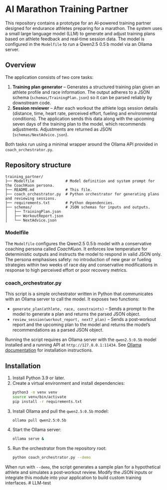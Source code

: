 # AI Marathon Training Partner

This repository contains a prototype for an AI‑powered training partner designed for endurance athletes preparing for a marathon. The system uses a small large language model (LLM) to generate and adjust training plans based on athlete feedback and real‑time session data.  The model is configured in the `Modelfile` to run a Qwen2.5 0.5 b model via an Ollama server.

## Overview

The application consists of two core tasks:

1. **Training plan generator** – Generates a structured training plan given an athlete profile and race information.  The output adheres to a JSON schema (`schemas/TrainingPlan.json`) so it can be parsed reliably by downstream code.
2. **Session reviewer** – After each workout the athlete logs session details (distance, time, heart rate, perceived effort, fueling and environmental conditions).  The application sends this data along with the upcoming seven days of the training plan to the model, which recommends adjustments.  Adjustments are returned as JSON (`schemas/NextAdvice.json`).

Both tasks run using a minimal wrapper around the Ollama API provided in `coach_orchestrator.py`.

## Repository structure

```
training_partner/
├── Modelfile              # Model definition and system prompt for the CoachKuon persona.
├── README.md              # This file.
├── coach_orchestrator.py  # Python orchestrator for generating plans and reviewing sessions.
├── requirements.txt       # Python dependencies.
├── schemas/               # JSON schemas for inputs and outputs.
│   ├── TrainingPlan.json
│   ├── WorkoutReport.json
│   └── NextAdvice.json
```

### Modelfile

The `Modelfile` configures the Qwen2.5 0.5 b model with a conservative coaching persona called *CoachKuon*.  It enforces low temperature for deterministic outputs and instructs the model to respond in valid JSON only.  The persona emphasises safety: no introduction of new gear or fueling strategies within two weeks of race day and conservative modifications in response to high perceived effort or poor recovery metrics.

### coach_orchestrator.py

This script is a simple orchestrator written in Python that communicates with an Ollama server to call the model.  It exposes two functions:

- `generate_plan(athlete, race, constraints)` – Sends a prompt to the model to generate a plan and returns the parsed JSON object.
- `review_session(workout_report, next7_plan)` – Sends a post‑workout report and the upcoming plan to the model and returns the model’s recommendations as a parsed JSON object.

Running the script requires an Ollama server with the `qwen2.5:0.5b` model installed and a running API at `http://127.0.0.1:11434`.  See [Ollama documentation](https://github.com/ollama/ollama) for installation instructions.

## Installation

1. Install Python 3.9 or later.
2. Create a virtual environment and install dependencies:
   ```bash
   python3 -m venv venv
   source venv/bin/activate
   pip install -r requirements.txt
   ```
3. Install Ollama and pull the `qwen2.5:0.5b` model:
   ```bash
   ollama pull qwen2.5:0.5b
   ```
4. Start the Ollama server:
   ```bash
   ollama serve &
   ```
5. Run the orchestrator from the repository root:
   ```bash
   python coach_orchestrator.py --demo
   ```

When run with `--demo`, the script generates a sample plan for a hypothetical athlete and simulates a post‑workout review.  Modify the JSON inputs or integrate this module into your application to build custom training interfaces.
#   L L M - t e s t  
 
